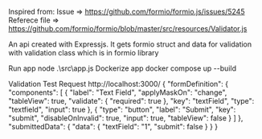 Inspired from:
    Issue => https://github.com/formio/formio.js/issues/5245
    Referece file => https://github.com/formio/formio/blob/master/src/resources/Validator.js

An api created with Expressjs. 
It gets formio struct and data for validation with validation class which is in formio library

Run app
    node .\src\app.js
Dockerize app
    docker compose up --build

Validation Test Request
http://localhost:3000/
{
    "formDefinition": {
        "components": [
            {
                "label": "Text Field",
                "applyMaskOn": "change",
                "tableView": true,
                "validate": {
                    "required": true
                },
                "key": "textField",
                "type": "textfield",
                "input": true
            },
            {
                "type": "button",
                "label": "Submit",
                "key": "submit",
                "disableOnInvalid": true,
                "input": true,
                "tableView": false
            }
        ]
    },
    "submittedData": {
        "data": {
            "textField": "1",
            "submit": false
        }
    }
}
